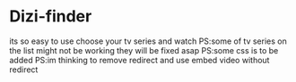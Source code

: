 # Dizi-finder
its so easy to use choose your tv series and watch
PS:some of tv series on the list might not be working they will be fixed asap
PS:some css is to be added
PS:im thinking to remove redirect and use embed video without redirect
